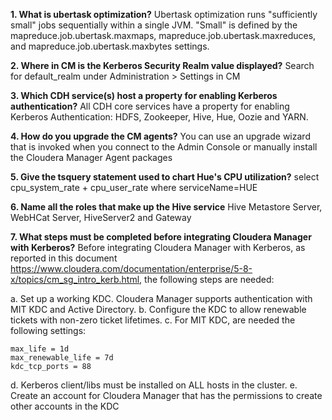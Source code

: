 **1. What is ubertask optimization?**
Ubertask optimization runs "sufficiently small" jobs sequentially within a single JVM. "Small" is defined by the mapreduce.job.ubertask.maxmaps, mapreduce.job.ubertask.maxreduces, and mapreduce.job.ubertask.maxbytes settings.

**2. Where in CM is the Kerberos Security Realm value displayed?**
Search for default_realm under Administration > Settings in CM

**3. Which CDH service(s) host a property for enabling Kerberos authentication?**
All CDH core services have a property for enabling Kerberos Authentication: HDFS, Zookeeper, Hive, Hue, Oozie and YARN.

**4. How do you upgrade the CM agents?**
You can use an upgrade wizard that is invoked when you connect to the Admin Console or manually install the Cloudera Manager Agent packages

**5. Give the tsquery statement used to chart Hue's CPU utilization?**
select cpu_system_rate + cpu_user_rate where serviceName=HUE

**6. Name all the roles that make up the Hive service**
Hive Metastore Server, WebHCat Server, HiveServer2 and Gateway

**7. What steps must be completed before integrating Cloudera Manager with Kerberos?**
Before integrating Cloudera Manager with Kerberos, as reported in this document https://www.cloudera.com/documentation/enterprise/5-8-x/topics/cm_sg_intro_kerb.html, the following steps are needed:

a. Set up a working KDC. Cloudera Manager supports authentication with MIT KDC and Active Directory.
b. Configure the KDC to allow renewable tickets with non-zero ticket lifetimes.
c. For MIT KDC, are needed the following settings:
```
max_life = 1d  
max_renewable_life = 7d
kdc_tcp_ports = 88
```
d. Kerberos client/libs must be installed on ALL hosts in the cluster.
e. Create an account for Cloudera Manager that has the permissions to create other accounts in the KDC
